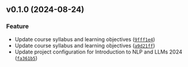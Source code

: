 <!--next-version-placeholder-->

## v0.1.0 (2024-08-24)

### Feature

* Update course syllabus and learning objectives ([`9fff1e4`](https://github.com/entelecheia/intronlp-2024/commit/9fff1e4827b3020c35bdec826c5ef6d6ae5ad9bb))
* Update course syllabus and learning objectives ([`a9d21ff`](https://github.com/entelecheia/intronlp-2024/commit/a9d21ff490906d8b6870491d1d83d3034fbf4612))
* Update project configuration for Introduction to NLP and LLMs 2024 ([`fa361b5`](https://github.com/entelecheia/intronlp-2024/commit/fa361b55b79fff17df334623db40585e5f3062ae))
